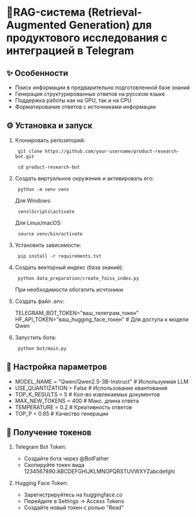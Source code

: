 # 🤖RAG-система (Retrieval-Augmented Generation) для продуктового исследования с интеграцией в Telegram

## ✨ Особенности
- Поиск информации в предварительно подготовленной базе знаний
- Генерация структурированных ответов на русском языке
- Поддержка работы как на GPU, так и на CPU
- Форматирование ответов с источниками информации

## ⚙️ Установка и запуск
1. Клонировать репозиторий:

        git clone https://github.com/your-username/product-research-bot.git
    
        cd product-research-bot

2. Создать виртуальное окружение и активировать его:

        python -m venv venv
    Для Windows:
   
        venv\Scripts\activate
    Для Linux/macOS:
   
        source venv/bin/activate

4. Установить зависимости:

        pip install -r requirements.txt

5. Создать векторный индекс (база знаний):

        python data_preparation/create_faiss_index.py 

    При необходимости обогатить исчтоники

6. Создать файл .env:

    TELEGRAM_BOT_TOKEN="ваш_телеграм_токен"
    HF_API_TOKEN="ваш_hugging_face_токен"  # Для доступа к модели Qwen

7. Запустить бота: 

        python bot/main.py  

## 🔧 Настройка параметров
- MODEL_NAME = "Qwen/Qwen2.5-3B-Instruct"  # Используемая LLM
- USE_QUANTIZATION = False                 # Использование квантования
- TOP_K_RESULTS = 5                        # Кол-во извлекаемых документов
- MAX_NEW_TOKENS = 400                     # Макс. длина ответа
- TEMPERATURE = 0.2                        # Креативность ответов
- TOP_P = 0.85                             # Качество генерации

## 🔑 Получение токенов
1. Telegram Bot Token:
    - Создайте бота через @BotFather
    - Скопируйте токен вида 1234567890:ABCDEFGHIJKLMNOPQRSTUVWXYZabcdefghi

2. Hugging Face Token:
    - Зарегистрируйтесь на huggingface.co
    - Перейдите в Settings → Access Tokens
    - Создайте новый токен с ролью "Read"
